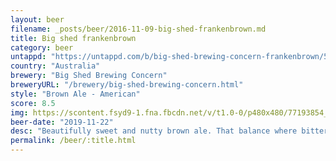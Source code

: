 ```yaml
---
layout: beer
filename: _posts/beer/2016-11-09-big-shed-frankenbrown.md
title: Big shed frankenbrown
category: beer
untappd: "https://untappd.com/b/big-shed-brewing-concern-frankenbrown/558019"
country: "Australia"
brewery: "Big Shed Brewing Concern"
breweryURL: "/brewery/big-shed-brewing-concern.html"
style: "Brown Ale - American"
score: 8.5
img: https://scontent.fsyd9-1.fna.fbcdn.net/v/t1.0-0/p480x480/77193854_10157643815728745_7212491060654637056_o.jpg?_nc_cat=107&_nc_sid=e007fa&_nc_ohc=vsiMi8DBSuIAX8OGJaK&_nc_ht=scontent.fsyd9-1.fna&tp=6&oh=8472d2509309660cad2ea95115db2dcf&oe=5F92C532
beer-date: "2019-11-22"
desc: "Beautifully sweet and nutty brown ale. That balance where bitterness and sweetness work together perfectly"
permalink: /beer/:title.html
---
```

